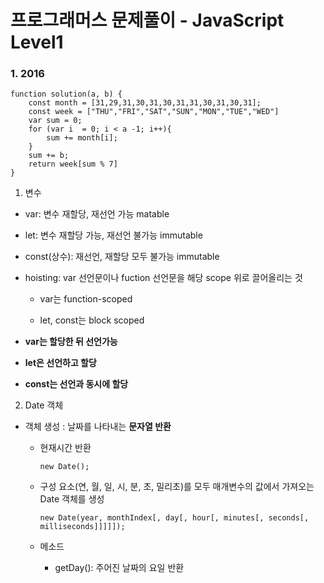 # 프로그래머스 문제풀이 - JavaScript Level1
### 1. 2016

    function solution(a, b) {
        const month = [31,29,31,30,31,30,31,31,30,31,30,31];
        const week = ["THU","FRI","SAT","SUN","MON","TUE","WED"]
        var sum = 0;
        for (var i  = 0; i < a -1; i++){
            sum += month[i];
        }
        sum += b;
        return week[sum % 7]
    }

1.  변수

- var: 변수 재할당, 재선언 가능 matable

- let: 변수 재할당 가능, 재선언 불가능 immutable

- const(상수): 재선언, 재할당 모두 불가능 immutable

- hoisting: var 선언문이나 fuction 선언문을 해당 scope 위로 끌어올리는 것

  - var는 function-scoped

  - let, const는 block scoped

- **var는 할당한 뒤 선언가능**

- **let은 선언하고 할당**

- **const는 선언과 동시에 할당**
  
2. Date 객체

- 객체 생성 : 날짜를 나타내는 **문자열 반환**
  - 현재시간 반환
     
        new Date();
  - 구성 요소(연, 월, 일, 시, 분, 초, 밀리초)를 모두 매개변수의 값에서 가져오는 Date 객체를 생성

        new Date(year, monthIndex[, day[, hour[, minutes[, seconds[, milliseconds]]]]]);
  - 메소드
  
    - getDay(): 주어진 날짜의 요일 반환
  
  
